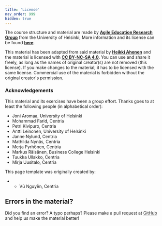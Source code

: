 ```yaml
---
title: 'License'
nav_order: 999
hidden: true
---
```


The course structure and material are made by [**Agile Education Research Group**](https://www.helsinki.fi/en/researchgroups/data-driven-education) from the University of Helsinki, More information and its license can be found [**here**](https://ohjelmointi-19.mooc.fi/credits).

This material has been adapted from said material by [**Heikki Ahonen**](https://github.com/heikkihei) and the material is licensed with [**CC BY-NC-SA 4.0**](https://creativecommons.org/licenses/by-nc-sa/4.0/deed). You can use and share it freely, as long as the names of original creator(s) are not removed (this license). If you make changes to the material, it has to be licensed with the same license. Commercial use of the material is forbidden without the original creator's permission.

### Acknowledgements

This material and its exercises have been a group effort. Thanks goes to at least the following people (in alphabetical order):
* Joni Aromaa, University of Helsinki
* Mohammad Farid, Centria
* Petri Kivipuro, Centria
* Antti Leinonen, University of Helsinki
* Janne Nylund, Centria
* Mathilda Nynäs, Centria
* Merja Pyrhönen, Centria
* Markus Räisänen, Business College Helsinki
* Tuukka Ullakko, Centria
* Mirja Uusitalo, Centria

This page template was originally created by:
* * Vũ Nguyễn, Centria

## Errors in the material?

Did you find an error? A typo perhaps? Please make a pull request at [GitHub](https://github.com/centria/basic-csharp/tree/master/src/content) and help us make the material better!




